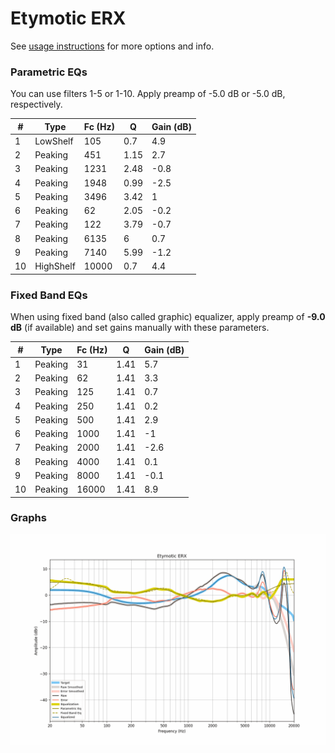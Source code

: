 # Etymotic ERX
See [usage instructions](https://github.com/jaakkopasanen/AutoEq#usage) for more options and info.

### Parametric EQs
You can use filters 1-5 or 1-10. Apply preamp of -5.0 dB or -5.0 dB, respectively.

|   # | Type      |   Fc (Hz) |    Q |   Gain (dB) |
|-----|-----------|-----------|------|-------------|
|   1 | LowShelf  |       105 | 0.7  |         4.9 |
|   2 | Peaking   |       451 | 1.15 |         2.7 |
|   3 | Peaking   |      1231 | 2.48 |        -0.8 |
|   4 | Peaking   |      1948 | 0.99 |        -2.5 |
|   5 | Peaking   |      3496 | 3.42 |         1   |
|   6 | Peaking   |        62 | 2.05 |        -0.2 |
|   7 | Peaking   |       122 | 3.79 |        -0.7 |
|   8 | Peaking   |      6135 | 6    |         0.7 |
|   9 | Peaking   |      7140 | 5.99 |        -1.2 |
|  10 | HighShelf |     10000 | 0.7  |         4.4 |

### Fixed Band EQs
When using fixed band (also called graphic) equalizer, apply preamp of **-9.0 dB** (if available) and set gains manually with these parameters.

|   # | Type    |   Fc (Hz) |    Q |   Gain (dB) |
|-----|---------|-----------|------|-------------|
|   1 | Peaking |        31 | 1.41 |         5.7 |
|   2 | Peaking |        62 | 1.41 |         3.3 |
|   3 | Peaking |       125 | 1.41 |         0.7 |
|   4 | Peaking |       250 | 1.41 |         0.2 |
|   5 | Peaking |       500 | 1.41 |         2.9 |
|   6 | Peaking |      1000 | 1.41 |        -1   |
|   7 | Peaking |      2000 | 1.41 |        -2.6 |
|   8 | Peaking |      4000 | 1.41 |         0.1 |
|   9 | Peaking |      8000 | 1.41 |        -0.1 |
|  10 | Peaking |     16000 | 1.41 |         8.9 |

### Graphs
![](./Etymotic%20ERX.png)
